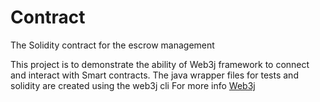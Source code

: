 # Contract

The Solidity contract for the escrow management

This project is to demonstrate the ability of Web3j framework to connect and interact with Smart contracts.
The java wrapper files for tests and solidity are created using the web3j cli 
For more info
<a href="http://docs.web3j.io/latest/" target="_blank">Web3j</a>